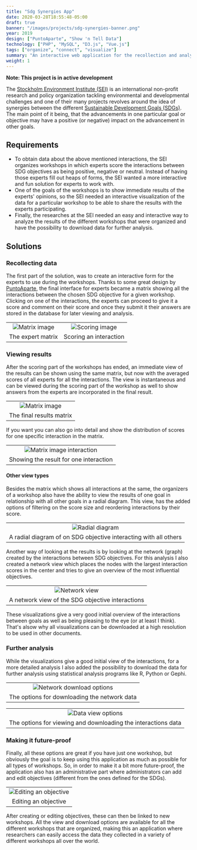 ```yaml
---
title: "Sdg Synergies App"
date: 2020-03-28T18:55:48-05:00
draft: true
banner: "/images/projects/sdg-synergies-banner.png"
year: 2019
design: ["PuntoAparte", "Show 'n Tell Data"]
technology: ["PHP", "MySQL", "D3.js", "Vue.js"]
tags: ["organize", "connect", "visualize"]
summary: "An interactive web application for the recollection and analysis of expert data with respect to possible interactions between different SDGs (Sustainable Development Goals)"
weight: 1
---
```


**Note: This project is in active development**

The [Stockholm Environment Institute (SEI)](https://www.sei.org/) is an international non-profit research and policy organization tackling environmental and developmental challenges and one of their many projects revolves around the idea of synergies between the different [Sustainable Development Goals (SDGs)](https://www.un.org/sustainabledevelopment/). The main point of it being, that the advancements in one particular goal or objective may have a positive (or negative) impact on the advancement in other goals.

## Requirements
* To obtain data about the above mentioned interactions, the SEI organizes workshops in which experts score the interactions between SDG objectives as being positive, negative or neutral. Instead of having those experts fill out heaps of forms, the SEI wanted a more interactive and fun solution for experts to work with.
* One of the goals of the workshops is to show immediate results of the experts' opinions, so the SEI needed an interactive visualization of the data for a particular workshop to be able to share the results with the experts participating.
* Finally, the researches at the SEI needed an easy and interactive way to analyze the results of the different workshops that were organized and have the possibility to download data for further analysis.

## Solutions

### Recollecting data
The first part of the solution, was to create an interactive form for the experts to use during the workshops. Thanks to some great design by [PuntoAparte](https://puntoaparte.com.co/), the final interface for experts became a matrix showing all the interactions between the chosen SDG objective for a given workshop. Clicking on one of the interactions, the experts can proceed to give it a score and comment on their score and once they submit it their answers are stored in the database for later viewing and analysis.

|  |  |
| :----: | :----: |
| ![Matrix image](/images/projects/sdg-synergies-respondent-matrix.png) | ![Scoring image](/images/projects/sdg-synergies-respondent-scoring.png)|
| The expert matrix | Scoring an interaction |

### Viewing results
After the scoring part of the workshops has ended, an immediate view of the results can be shown using the same matrix, but now with the averaged scores of all experts for all the interactions. The view is instantaneous and can be viewed during the scoring part of the workshop as well to show answers from the experts are incorporated in the final result.

|   |
| :----: |
|![Matrix image](/images/projects/sdg-synergies-matrix.png)| 
| The final results matrix | 

If you want you can also go into detail and show the distribution of scores for one specific interaction in the matrix.

|   |
| :----: |
| ![Matrix image interaction](/images/projects/sdg-synergies-matrix-interaction.png)|
| Showing the result for one interaction |

#### Other view types
Besides the matrix which shows all interactions at the same, the organizers of a workshop also have the ability to view the results of one goal in relationship with all other goals in a radial diagram. This view, has the added options of filtering on the score size and reordering interactions by their score.

|   |
| :----: |
| ![Radial diagram](/images/projects/sdg-synergies-radial.png)|
| A radial diagram of on SDG objective interacting with all others |

Another way of looking at the results is by looking at the network (graph) created by the interactions between SDG objectives. For this analysis I also created a network view which places the nodes with the largest interaction scores in the center and tries to give an overview of the most influential objectives.

|   |
| :----: |
| ![Network view](/images/projects/sdg-synergies-network.png) |
| A network view of the SDG objective interactions |

These visualizations give a very good initial overview of the interactions between goals as well as being pleasing to the eye (or at least I think). That's alsow why all visualizations can be downloaded at a high resolution to be used in other documents.

### Further analysis
While the visualizations give a good initial view of the interactions, for a more detailed analysis I also added the possibility to download the data for further analysis using statistical analysis programs like R, Python or Gephi.

|   |
| :----: |
| ![Network download options](/images/projects/sdg-synergies-network-options.png)
| The options for downloading the network data |

|   |
| :----: |
| ![Data view options](/images/projects/sdg-synergies-view-options.png)
| The options for viewing and downloading the interactions data |

### Making it future-proof
Finally, all these options are great if you have just one workshop, but obviously the goal is to keep using this application as much as possible for all types of workshops. So, in order to make it a bit more future-proof, the application also has an administrative part where administrators can add and edit objectives (different from the ones defined for the SDGs).

|   |
| :----: |
| ![Editing an objective](/images/projects/sdg-synergies-edit-options.png)
| Editing an objective |

After creating or editing objectives, these can then be linked to new workshops. All the view and download options are available for all the different workshops that are organized, making this an application where researchers can easily access the data they collected in a variety of different workshops all over the world.